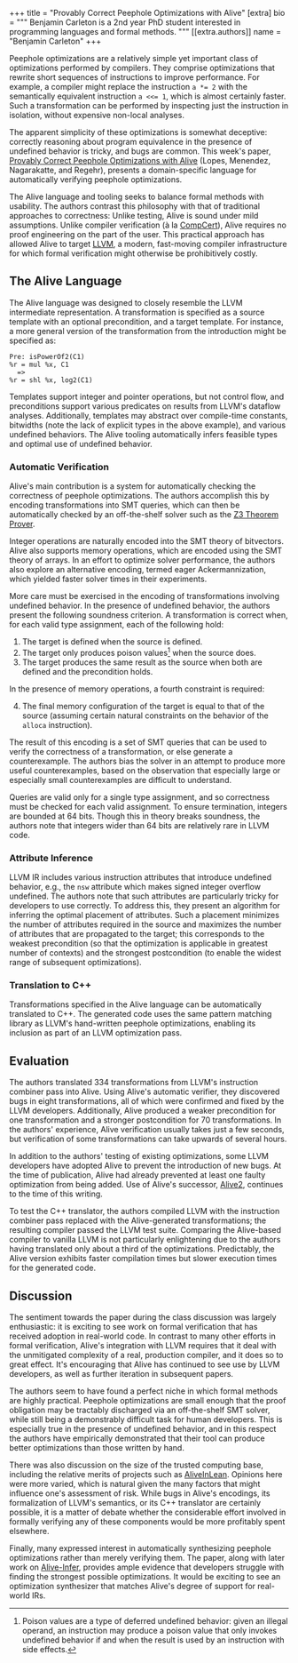 +++
title = "Provably Correct Peephole Optimizations with Alive"
[extra]
bio = """
  Benjamin Carleton is a 2nd year PhD student interested in programming languages and formal methods.
"""
[[extra.authors]]
name = "Benjamin Carleton"
+++

Peephole optimizations are a relatively simple yet important class of optimizations performed by compilers. They comprise optimizations that rewrite short sequences of instructions to improve performance. For example, a compiler might replace the instruction `a *= 2` with the semantically equivalent instruction `a <<= 1`, which is almost certainly faster. Such a transformation can be performed by inspecting just the instruction in isolation, without expensive non-local analyses.

The apparent simplicity of these optimizations is somewhat deceptive: correctly reasoning about program equivalence in the presence of undefined behavior is tricky, and bugs are common. This week's paper, [Provably Correct Peephole Optimizations with Alive](https://dl.acm.org/doi/10.1145/2813885.2737965) (Lopes, Menendez, Nagarakatte, and Regehr), presents a domain-specific language for automatically verifying peephole optimizations.

The Alive language and tooling seeks to balance formal methods with usability. The authors contrast this philosophy with that of traditional approaches to correctness: Unlike testing, Alive is sound under mild assumptions. Unlike compiler verification (à la [CompCert](https://dl.acm.org/doi/10.1145/1538788.1538814)), Alive requires no proof engineering on the part of the user. This practical approach has allowed Alive to target [LLVM](https://llvm.org/), a modern, fast-moving compiler infrastructure for which formal verification might otherwise be prohibitively costly.

## The Alive Language

The Alive language was designed to closely resemble the LLVM intermediate representation. A transformation is specified as a source template with an optional precondition, and a target template. For instance, a more general version of the transformation from the introduction might be specified as:

    Pre: isPowerOf2(C1)
    %r = mul %x, C1
      =>
    %r = shl %x, log2(C1)

Templates support integer and pointer operations, but not control flow, and preconditions support various predicates on results from LLVM's dataflow analyses. Additionally, templates may abstract over compile-time constants, bitwidths (note the lack of explicit types in the above example), and various undefined behaviors. The Alive tooling automatically infers feasible types and optimal use of undefined behavior.

### Automatic Verification

Alive's main contribution is a system for automatically checking the correctness of peephole optimizations. The authors accomplish this by encoding transformations into SMT queries, which can then be automatically checked by an off-the-shelf solver such as the [Z3 Theorem Prover](https://github.com/Z3Prover/z3).

Integer operations are naturally encoded into the SMT theory of bitvectors. Alive also supports memory operations, which are encoded using the SMT theory of arrays. In an effort to optimize solver performance, the authors also explore an alternative encoding, termed eager Ackermannization, which yielded faster solver times in their experiments.

More care must be exercised in the encoding of transformations involving undefined behavior. In the presence of undefined behavior, the authors present the following soundness criterion. A transformation is correct when, for each valid type assignment, each of the following hold:

1. The target is defined when the source is defined.
2. The target only produces poison values[^1] when the source does.
3. The target produces the same result as the source when both are defined and the precondition holds.

In the presence of memory operations, a fourth constraint is required:

4. The final memory configuration of the target is equal to that of the source (assuming certain natural constraints on the behavior of the `alloca` instruction).

The result of this encoding is a set of SMT queries that can be used to verify the correctness of a transformation, or else generate a counterexample. The authors bias the solver in an attempt to produce more useful counterexamples, based on the observation that especially large or especially small counterexamples are difficult to understand.

Queries are valid only for a single type assignment, and so correctness must be checked for each valid assignment. To ensure termination, integers are bounded at 64 bits. Though this in theory breaks soundness, the authors note that integers wider than 64 bits are relatively rare in LLVM code.

### Attribute Inference

LLVM IR includes various instruction attributes that introduce undefined behavior, e.g., the `nsw` attribute which makes signed integer overflow undefined. The authors note that such attributes are particularly tricky for developers to use correctly. To address this, they present an algorithm for inferring the optimal placement of attributes. Such a placement minimizes the number of attributes required in the source and maximizes the number of attributes that are propagated to the target; this corresponds to the weakest precondition (so that the optimization is applicable in greatest number of contexts) and the strongest postcondition (to enable the widest range of subsequent optimizations).

### Translation to C++

Transformations specified in the Alive language can be automatically translated to C++. The generated code uses the same pattern matching library as LLVM's hand-written peephole optimizations, enabling its inclusion as part of an LLVM optimization pass.

## Evaluation

The authors translated 334 transformations from LLVM's instruction combiner pass into Alive. Using Alive's automatic verifier, they discovered bugs in eight transformations, all of which were confirmed and fixed by the LLVM developers. Additionally, Alive produced a weaker precondition for one transformation and a stronger postcondition for 70 transformations. In the authors' experience, Alive verification usually takes just a few seconds, but verification of some transformations can take upwards of several hours.

In addition to the authors' testing of existing optimizations, some LLVM developers have adopted Alive to prevent the introduction of new bugs. At the time of publication, Alive had already prevented at least one faulty optimization from being added. Use of Alive's successor, [Alive2](https://dl.acm.org/doi/10.1145/3453483.3454030), continues to the time of this writing.

To test the C++ translator, the authors compiled LLVM with the instruction combiner pass replaced with the Alive-generated transformations; the resulting compiler passed the LLVM test suite. Comparing the Alive-based compiler to vanilla LLVM is not particularly enlightening due to the authors having translated only about a third of the optimizations. Predictably, the Alive version exhibits faster compilation times but slower execution times for the generated code.

## Discussion

The sentiment towards the paper during the class discussion was largely enthusiastic: it is exciting to see work on formal verification that has received adoption in real-world code. In contrast to many other efforts in formal verification, Alive's integration with LLVM requires that it deal with the unmitigated complexity of a real, production compiler, and it does so to great effect. It's encouraging that Alive has continued to see use by LLVM developers, as well as further iteration in subsequent papers.

The authors seem to have found a perfect niche in which formal methods are highly practical. Peephole optimizations are small enough that the proof obligation may be tractably discharged via an off-the-shelf SMT solver, while still being a demonstrably difficult task for human developers. This is especially true in the presence of undefined behavior, and in this respect the authors have empirically demonstrated that their tool can produce better optimizations than those written by hand.

There was also discussion on the size of the trusted computing base, including the relative merits of projects such as [AliveInLean](https://link.springer.com/chapter/10.1007/978-3-030-25543-5_25). Opinions here were more varied, which is natural given the many factors that might influence one's assessment of risk. While bugs in Alive's encodings, its formalization of LLVM's semantics, or its C++ translator are certainly possible, it is a matter of debate whether the considerable effort involved in formally verifying any of these components would be more profitably spent elsewhere.

Finally, many expressed interest in automatically synthesizing peephole optimizations rather than merely verifying them. The paper, along with later work on [Alive-Infer](https://dl.acm.org/doi/abs/10.1145/3062341.3062372), provides ample evidence that developers struggle with finding the strongest possible optimizations. It would be exciting to see an optimization synthesizer that matches Alive's degree of support for real-world IRs.

[^1]: Poison values are a type of deferred undefined behavior: given an illegal operand, an instruction may produce a poison value that only invokes undefined behavior if and when the result is used by an instruction with side effects.
